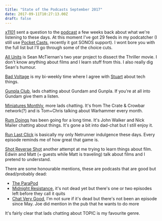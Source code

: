 ```yaml
---
title: "State of the Podcasts September 2017"
date: 2017-09-11T10:27:13.00Z
draft: false
---
```


[x1101](https://twitter.com/x1101) sent a question to the [podcast](http://sixgun.org/geeknewsradio) a few weeks back about what we're listening to these days. At this moment I've got 29 feeds in my podcatcher (I still use [Pocket Casts](https://www.shiftyjelly.com/pocketcasts/), recently it got SONOS support). I wont bore you with the full list but I'll go through some of the choice cuts.
 
[All Units](http://thewonderofitall.xyz/all-units) is Sean McTiernan's two year project to dissect the Thriller movie. I don't know anything about films and I learn stuff from this. I also really dig Sean's humour.
 
[Bad Voltage](http://www.badvoltage.org/) is my bi-weekly time where I agree with [Stuart](https://twitter.com/sil) about tech things.
 
[Gunpla Club](http://www.gunpla-base.com/podcast), lads chatting about Gundam and Gunpla. If you're at all into Gundam give them a listen.
 
[Miniatures Monthly](http://crateandcrowbar.com/category/minis/), more lads chatting. It's from The Crate & Crowbar network(?) and is Tom+Chris talking about Warhammer every month.
 
[Rum Doings](https://botherer.org/tag/rum-doings/) has been going for a long time. It's John Walker and Nick Mailer chatting about things. It's gone a bit into dad-chat but I still enjoy it.
 
[Run Last Click](http://runlastclick.blogspot.co.uk/) is basically my only Netrunner indulgence these days. Every episode reminds me of how great that game is.
 
[Shot Reverse Shot](http://www.srspodcast.com/) another attempt at me trying to learn things about film. Edwin and Matt (+ guests while Matt is traveling) talk about films and I pretend to understand.
 
There are some honourable mentions, these are podcasts that are good but dead/probably dead:
 
- [The ParaPod](http://www.theparapod.com/)
- [Midnight Resistance](http://midnightresistance.co.uk/), it's not dead yet but there's one or two episodes left before they call it quits
- [Chat Very Good](https://itunes.apple.com/gb/podcast/chat-very-good/id924260141?mt=2), I'm not sure if it's dead but there's not been an episode since May. Joe did mention in the pub that he wants to do more

It's fairly clear that lads chatting about TOPIC is my favourite genre.
